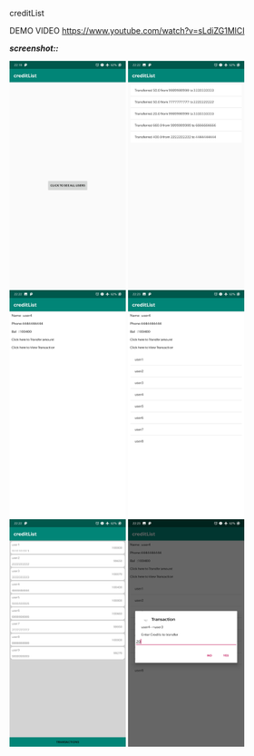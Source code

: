 creditList

DEMO VIDEO https://www.youtube.com/watch?v=sLdiZG1MlCI

***screenshot::***&nbsp;
<p float="left">
  <img src="Demo/main_page.jpg" width="205" height="401">
  <img src="Demo/transaction_list.jpg" width="205" height="401">
  <img src="Demo/user_detail(no trans users).jpg" width="205" height="401">
  <img src="Demo/user_detail.jpg" width="205" height="401">
  <img src="Demo/user_list.jpg" width="205" height="401">
  <img src="Demo/transaction form.jpg" width="205" height="401">
</p>
